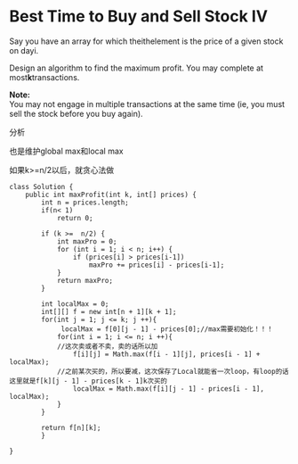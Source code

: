 # Best Time to Buy and Sell Stock IV

Say you have an array for which theithelement is the price of a given stock on dayi.

Design an algorithm to find the maximum profit. You may complete at most**k**transactions.

**Note:**  
You may not engage in multiple transactions at the same time \(ie, you must sell the stock before you buy again\).

分析

也是维护global max和local max

如果k&gt;=n/2以后，就贪心法做

```text
class Solution {
    public int maxProfit(int k, int[] prices) {        
        int n = prices.length;       
        if(n< 1)
            return 0;

        if (k >=  n/2) {
            int maxPro = 0;
            for (int i = 1; i < n; i++) {
                if (prices[i] > prices[i-1])
                    maxPro += prices[i] - prices[i-1];
            }
            return maxPro;
        }

        int localMax = 0;
        int[][] f = new int[n + 1][k + 1];
        for(int j = 1; j <= k; j ++){
             localMax = f[0][j - 1] - prices[0];//max需要初始化！！！
            for(int i = 1; i <= n; i ++){
            //这次卖或者不卖，卖的话所以加
                f[i][j] = Math.max(f[i - 1][j], prices[i - 1] + localMax);
            //之前某次买的，所以要减，这次保存了Local就能省一次loop，有loop的话这里就是f[k][j - 1] - prices[k - 1]k次买的
                localMax = Math.max(f[i][j - 1] - prices[i - 1], localMax);
            }
        }

        return f[n][k];
        }

}
```

